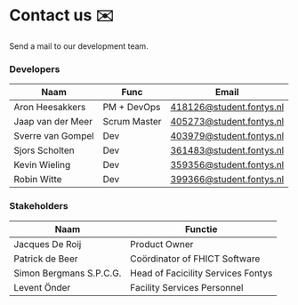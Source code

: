 # Contact us ✉️
Send a mail to our development team.

### Developers
| Naam              | Func         | Email | 
| ----------------- | -------------| -------------------------- |
| Aron Heesakkers   | PM + DevOps  | 418126@student.fontys.nl   |
| Jaap van der Meer | Scrum Master | 405273@student.fontys.nl   |
| Sverre van Gompel | Dev          | 403979@student.fontys.nl   |
| Sjors Scholten    | Dev          | 361483@student.fontys.nl   |
| Kevin Wieling     | Dev          |359356@student.fontys.nl    |
| Robin Witte       | Dev          |399366@student.fontys.nl    |

### Stakeholders

| Naam | Functie |
| ------ | ------ |
| Jacques De Roij | Product Owner |
| Patrick de Beer | Coördinator of FHICT Software |
| Simon Bergmans S.P.C.G. | Head of Facicility Services Fontys |
| Levent Önder | Facility Services Personnel |
